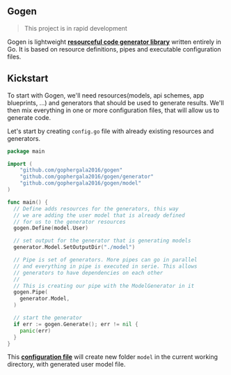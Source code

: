 ## Gogen

> This project is in rapid development

Gogen is lightweight [**resourceful code generator library**](https://github.com/gophergala2016/gogen/wiki) written entirely in Go. It is based on resource definitions, pipes and executable configuration files.

## Kickstart

To start with Gogen, we'll need resources(models, api schemes, app blueprints, ...) and generators that should be used to generate results. We'll then mix everything in one or more configuration files, that will allow us to generate code.

Let's start by creating `config.go` file with already existing resources and generators.

```go
package main

import (
	"github.com/gophergala2016/gogen"
	"github.com/gophergala2016/gogen/generator"
	"github.com/gophergala2016/gogen/model"
)

func main() {
  // Define adds resources for the generators, this way
  // we are adding the user model that is already defined
  // for us to the generator resources
  gogen.Define(model.User)

  // set output for the generator that is generating models
  generator.Model.SetOutputDir("./model")

  // Pipe is set of generators. More pipes can go in parallel
  // and everything in pipe is executed in serie. This allows
  // generators to have dependencies on each other
  //
  // This is creating our pipe with the ModelGenerator in it
  gogen.Pipe(
  	generator.Model,
  )

  // start the generator
  if err := gogen.Generate(); err != nil {
  	panic(err)
  }
}
```

This [**configuration file**](https://github.com/gophergala2016/gogen/wiki/Configuration-files) will create new folder `model` in the current working directory, with generated user model file.
